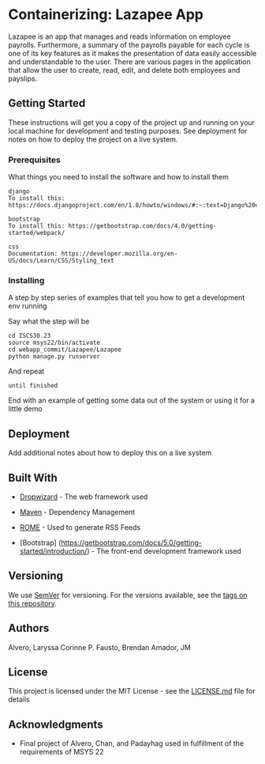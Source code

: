 # Containerizing: Lazapee App

Lazapee is an app that manages and reads information on employee payrolls. Furthermore, a summary of the payrolls payable for each cycle is one of its key features as it makes the presentation of data easily accessible and understandable to the user. There are various pages in the application that allow the user to create, read, edit, and delete both employees and payslips. 

## Getting Started

These instructions will get you a copy of the project up and running on your local machine for development and testing purposes. See deployment for notes on how to deploy the project on a live system.

### Prerequisites

What things you need to install the software and how to install them

```
django
To install this: https://docs.djangoproject.com/en/1.8/howto/windows/#:~:text=Django%20can%20be%20installed%20easily,version%20in%20the%20command%20prompt.

bootstrap
To install this: https://getbootstrap.com/docs/4.0/getting-started/webpack/

css
Documentation: https://developer.mozilla.org/en-US/docs/Learn/CSS/Styling_text
```

### Installing

A step by step series of examples that tell you how to get a development env running

Say what the step will be

```
cd ISCS30.23
source msys22/bin/activate
cd webapp_commit/Lazapee/Lazapee
python manage.py runserver
```

And repeat

```
until finished
```

End with an example of getting some data out of the system or using it for a little demo

## Deployment

Add additional notes about how to deploy this on a live system

## Built With

* [Dropwizard](http://www.dropwizard.io/1.0.2/docs/) - The web framework used
* [Maven](https://maven.apache.org/) - Dependency Management
* [ROME](https://rometools.github.io/rome/) - Used to generate RSS Feeds
  
* [Bootstrap] (https://getbootstrap.com/docs/5.0/getting-started/introduction/) - The front-end development framework used
  
## Versioning

We use [SemVer](http://semver.org/) for versioning. For the versions available, see the [tags on this repository](https://github.com/your/project/tags). 

## Authors

Alvero, Laryssa Corinne P.
Fausto, Brendan
Amador, JM

## License

This project is licensed under the MIT License - see the [LICENSE.md](LICENSE.md) file for details

## Acknowledgments

* Final project of Alvero, Chan, and Padayhag used in fulfillment of the requirements of MSYS 22

